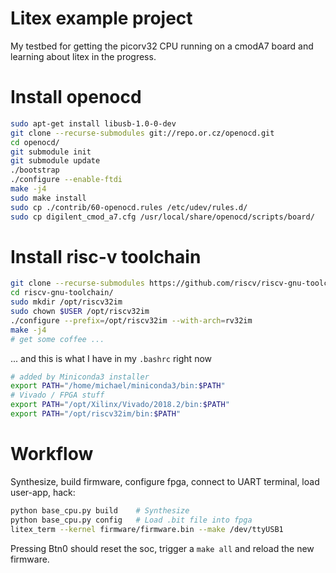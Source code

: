# Litex example project

My testbed for getting the picorv32 CPU running on a cmodA7 board and learning about litex in the progress.

# Install openocd
```bash
sudo apt-get install libusb-1.0-0-dev
git clone --recurse-submodules git://repo.or.cz/openocd.git
cd openocd/
git submodule init
git submodule update
./bootstrap
./configure --enable-ftdi
make -j4
sudo make install
sudo cp ./contrib/60-openocd.rules /etc/udev/rules.d/
sudo cp digilent_cmod_a7.cfg /usr/local/share/openocd/scripts/board/
```

# Install risc-v toolchain
```bash
git clone --recurse-submodules https://github.com/riscv/riscv-gnu-toolchain
cd riscv-gnu-toolchain/
sudo mkdir /opt/riscv32im
sudo chown $USER /opt/riscv32im
./configure --prefix=/opt/riscv32im --with-arch=rv32im
make -j4
# get some coffee ...
```

... and this is what I have in my `.bashrc` right now
```bash
# added by Miniconda3 installer
export PATH="/home/michael/miniconda3/bin:$PATH"
# Vivado / FPGA stuff
export PATH="/opt/Xilinx/Vivado/2018.2/bin:$PATH"
export PATH="/opt/riscv32im/bin:$PATH"

```

# Workflow
Synthesize, build firmware, configure fpga, connect to UART terminal, load user-app, hack:
```bash
python base_cpu.py build    # Synthesize
python base_cpu.py config   # Load .bit file into fpga
litex_term --kernel firmware/firmware.bin --make /dev/ttyUSB1
```
Pressing Btn0 should reset the soc, trigger a `make all` and reload the new firmware.
